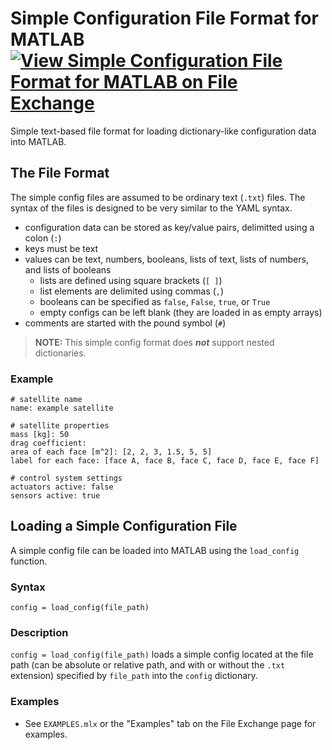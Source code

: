 # Simple Configuration File Format for MATLAB [![View Simple Configuration File Format for MATLAB on File Exchange](https://www.mathworks.com/matlabcentral/images/matlab-file-exchange.svg)](https://www.mathworks.com/matlabcentral/fileexchange/129884-simple-configuration-file-format-for-matlab)

Simple text-based file format for loading dictionary-like configuration data into MATLAB.

## The File Format

The simple config files are assumed to be ordinary text (`.txt`) files. The syntax of the files is designed to be very similar to the YAML syntax.
- configuration data can be stored as key/value pairs, delimitted using a colon (`:`)
- keys must be text
- values can be text, numbers, booleans, lists of text, lists of numbers, and lists of booleans
	- lists are defined using square brackets (`[ ]`)
	- list elements are delimited using commas (`,`)
	- booleans can be specified as `false`, `False`, `true`, or `True`
	- empty configs can be left blank (they are loaded in as empty arrays)
- comments are started with the pound symbol (`#`)

> **NOTE:** This simple config format does **_not_** support nested dictionaries.


### Example

```
# satellite name
name: example satellite

# satellite properties
mass [kg]: 50
drag coefficient:
area of each face [m^2]: [2, 2, 3, 1.5, 5, 5]
label for each face: [face A, face B, face C, face D, face E, face F]

# control system settings
actuators active: false
sensors active: true
```


## Loading a Simple Configuration File

A simple config file can be loaded into MATLAB using the `load_config` function.


### Syntax

`config = load_config(file_path)`

### Description

`config = load_config(file_path)` loads a simple config located at the file path (can be absolute or relative path, and with or without the `.txt` extension) specified by `file_path` into the `config` dictionary.


### Examples
- See `EXAMPLES.mlx` or the "Examples" tab on the File Exchange page for examples.